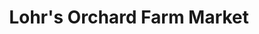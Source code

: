 ---
title: "Lohr's Orchard Farm Market"
url: /aberdeen/lohrs-orchard-farm-market/
shop: Hofladen
---